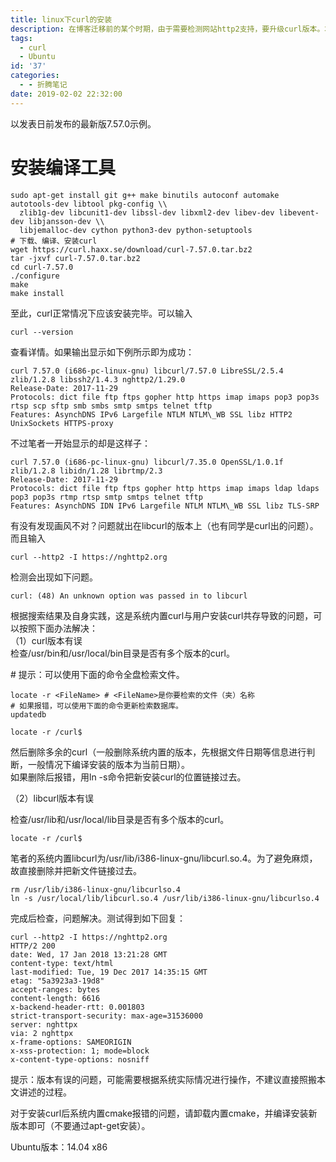 ```yaml
---
title: linux下curl的安装
description: 在博客迁移前的某个时期，由于需要检测网站http2支持，要升级curl版本。本文详细讲解curl的一般安装过程。
tags:
  - curl
  - Ubuntu
id: '37'
categories:
  - - 折腾笔记
date: 2019-02-02 22:32:00
---
```




以发表日前发布的最新版7.57.0示例。

# 安装编译工具
``````shell
sudo apt-get install git g++ make binutils autoconf automake autotools-dev libtool pkg-config \\
  zlib1g-dev libcunit1-dev libssl-dev libxml2-dev libev-dev libevent-dev libjansson-dev \\
  libjemalloc-dev cython python3-dev python-setuptools
# 下载、编译、安装curl
wget https://curl.haxx.se/download/curl-7.57.0.tar.bz2
tar -jxvf curl-7.57.0.tar.bz2
cd curl-7.57.0
./configure
make
make install
``````

至此，curl正常情况下应该安装完毕。可以输入
``````shell
curl --version
``````
查看详情。如果输出显示如下例所示即为成功：
``````
curl 7.57.0 (i686-pc-linux-gnu) libcurl/7.57.0 LibreSSL/2.5.4 zlib/1.2.8 libssh2/1.4.3 nghttp2/1.29.0
Release-Date: 2017-11-29
Protocols: dict file ftp ftps gopher http https imap imaps pop3 pop3s rtsp scp sftp smb smbs smtp smtps telnet tftp
Features: AsynchDNS IPv6 Largefile NTLM NTLM\_WB SSL libz HTTP2 UnixSockets HTTPS-proxy
``````
不过笔者一开始显示的却是这样子：
``````
curl 7.57.0 (i686-pc-linux-gnu) libcurl/7.35.0 OpenSSL/1.0.1f zlib/1.2.8 libidn/1.28 librtmp/2.3
Release-Date: 2017-11-29
Protocols: dict file ftp ftps gopher http https imap imaps ldap ldaps pop3 pop3s rtmp rtsp smtp smtps telnet tftp
Features: AsynchDNS IDN IPv6 Largefile NTLM NTLM\_WB SSL libz TLS-SRP
``````
有没有发现画风不对？问题就出在libcurl的版本上（也有同学是curl出的问题）。而且输入
``````
curl --http2 -I https://nghttp2.org
``````
检测会出现如下问题。
``````
curl: (48) An unknown option was passed in to libcurl
``````
根据搜索结果及自身实践，这是系统内置curl与用户安装curl共存导致的问题，可以按照下面办法解决：  
（1）curl版本有误  
检查/usr/bin和/usr/local/bin目录是否有多个版本的curl。

\# 提示：可以使用下面的命令全盘检索文件。
``````
locate -r <FileName> # <FileName>是你要检索的文件（夹）名称
# 如果报错，可以使用下面的命令更新检索数据库。
updatedb

locate -r /curl$
``````
然后删除多余的curl（一般删除系统内置的版本，先根据文件日期等信息进行判断，一般情况下编译安装的版本为当前日期）。  
如果删除后报错，用ln -s命令把新安装curl的位置链接过去。

（2）libcurl版本有误

检查/usr/lib和/usr/local/lib目录是否有多个版本的curl。
``````
locate -r /curl$
``````
笔者的系统内置libcurl为/usr/lib/i386-linux-gnu/libcurl.so.4。为了避免麻烦，故直接删除并把新文件链接过去。
``````
rm /usr/lib/i386-linux-gnu/libcurlso.4
ln -s /usr/local/lib/libcurl.so.4 /usr/lib/i386-linux-gnu/libcurlso.4
``````
完成后检查，问题解决。测试得到如下回复：
``````
curl --http2 -I https://nghttp2.org
HTTP/2 200
date: Wed, 17 Jan 2018 13:21:28 GMT
content-type: text/html
last-modified: Tue, 19 Dec 2017 14:35:15 GMT
etag: "5a3923a3-19d8"
accept-ranges: bytes
content-length: 6616
x-backend-header-rtt: 0.001803
strict-transport-security: max-age=31536000
server: nghttpx
via: 2 nghttpx
x-frame-options: SAMEORIGIN
x-xss-protection: 1; mode=block
x-content-type-options: nosniff
``````
提示：版本有误的问题，可能需要根据系统实际情况进行操作，不建议直接照搬本文讲述的过程。

对于安装curl后系统内置cmake报错的问题，请卸载内置cmake，并编译安装新版本即可（不要通过apt-get安装）。

Ubuntu版本：14.04 x86